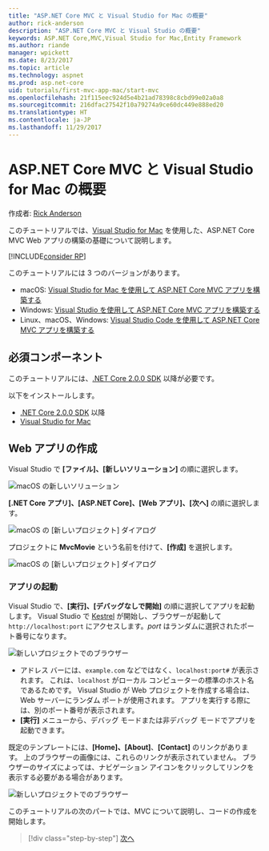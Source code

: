 ```yaml
---
title: "ASP.NET Core MVC と Visual Studio for Mac の概要"
author: rick-anderson
description: "ASP.NET Core MVC と Visual Studio の概要"
keywords: ASP.NET Core,MVC,Visual Studio for Mac,Entity Framework
ms.author: riande
manager: wpickett
ms.date: 8/23/2017
ms.topic: article
ms.technology: aspnet
ms.prod: asp.net-core
uid: tutorials/first-mvc-app-mac/start-mvc
ms.openlocfilehash: 21f115eec924d5e4b21ad78398c8cbd99e02a0a8
ms.sourcegitcommit: 216dfac27542f10a79274a9ce60dc449e888ed20
ms.translationtype: HT
ms.contentlocale: ja-JP
ms.lasthandoff: 11/29/2017
---
```

# <a name="getting-started-with-aspnet-core-mvc-and-visual-studio-for-mac"></a>ASP.NET Core MVC と Visual Studio for Mac の概要

作成者: [Rick Anderson](https://twitter.com/RickAndMSFT)

このチュートリアルでは、[Visual Studio for Mac](https://www.visualstudio.com/vs/visual-studio-mac/) を使用した、ASP.NET Core MVC Web アプリの構築の基礎について説明します。 

[!INCLUDE[consider RP](../../includes/razor.md)]

このチュートリアルには 3 つのバージョンがあります。

* macOS: [Visual Studio for Mac を使用して ASP.NET Core MVC アプリを構築する](xref:tutorials/first-mvc-app-mac/start-mvc)
* Windows: [Visual Studio を使用して ASP.NET Core MVC アプリを構築する](xref:tutorials/first-mvc-app/start-mvc)
* Linux、macOS、Windows: [Visual Studio Code を使用して ASP.NET Core MVC アプリを構築する](xref:tutorials/first-mvc-app-xplat/start-mvc)

## <a name="prerequisites"></a>必須コンポーネント

このチュートリアルには、[.NET Core 2.0.0 SDK](https://www.microsoft.com/net/core) 以降が必要です。

以下をインストールします。

- [.NET Core 2.0.0 SDK](https://www.microsoft.com/net/core) 以降
- [Visual Studio for Mac](https://www.visualstudio.com/vs/visual-studio-mac/)

## <a name="create-a-web-app"></a>Web アプリの作成

Visual Studio で **[ファイル]、[新しいソリューション]** の順に選択します。

![macOS の新しいソリューション](../first-web-api-mac/_static/sln.png)

**[.NET Core アプリ]、[ASP.NET Core]、[Web アプリ]、[次へ]** の順に選択します。

![macOS の [新しいプロジェクト] ダイアログ](start-mvc/1.png)

プロジェクトに **MvcMovie** という名前を付けて、**[作成]** を選択します。

![macOS の [新しいプロジェクト] ダイアログ](start-mvc/2.png)

### <a name="launch-the-app"></a>アプリの起動

Visual Studio で、**[実行]、[デバッグなしで開始]** の順に選択してアプリを起動します。 Visual Studio で [Kestrel](xref:fundamentals/servers/index#kestrel) が開始し、ブラウザーが起動して `http://localhost:port` にアクセスします。*port* はランダムに選択されたポート番号になります。

![新しいプロジェクトでのブラウザー](start-mvc/b1.png)

* アドレス バーには、`example.com` などではなく、`localhost:port#` が表示されます。 これは、`localhost` がローカル コンピューターの標準のホスト名であるためです。 Visual Studio が Web プロジェクトを作成する場合は、Web サーバーにランダム ポートが使用されます。 アプリを実行する際には、別のポート番号が表示されます。
* **[実行]** メニューから、デバッグ モードまたは非デバッグ モードでアプリを起動できます。

既定のテンプレートには、**[Home]、[About]**、**[Contact]** のリンクがあります。 上のブラウザーの画像には、これらのリンクが表示されていません。 ブラウザーのサイズによっては、ナビゲーション アイコンをクリックしてリンクを表示する必要がある場合があります。

![新しいプロジェクトでのブラウザー](start-mvc/b2.png)

このチュートリアルの次のパートでは、MVC について説明し、コードの作成を開始します。

>[!div class="step-by-step"]
[次へ](adding-controller.md)  
